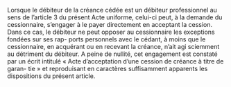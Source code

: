 Lorsque le débiteur de la créance cédée est un débiteur professionnel au sens de
l’article 3 du présent Acte uniforme, celui-ci peut, à la demande du cessionnaire, s’engager à
le payer directement en acceptant la cession.
Dans ce cas, le débiteur ne peut opposer au cessionnaire les exceptions fondées
sur ses rap- ports personnels avec le cédant, à moins que le cessionnaire, en
acquérant ou en recevant la créance, n’ait agi sciemment au détriment du
débiteur. A peine de nullité, cet engagement est constaté par un écrit intitulé
« Acte d’acceptation d’une cession de créance à titre de garan- tie » et
reproduisant en caractères suffisamment apparents les dispositions du présent
article.